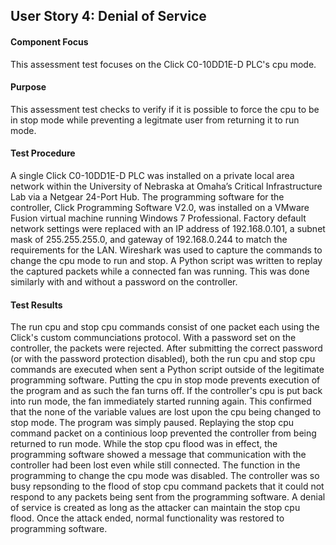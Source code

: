 ## User Story 4: Denial of Service

#### Component Focus
This assessment test focuses on the Click C0-10DD1E-D PLC's cpu mode.

#### Purpose
This assessment test checks to verify if it is possible to force the cpu to be in stop mode while preventing a legitmate user from returning it to run mode.

#### Test Procedure
A single Click C0-10DD1E-D PLC was installed on a private local area network within the University of Nebraska at Omaha’s Critical Infrastructure Lab via a Netgear 24-Port Hub.  The programming software for the controller, Click Programming Software V2.0, was installed on a VMware Fusion virtual machine running Windows 7 Professional.  Factory default network settings were replaced with an IP address of 192.168.0.101, a subnet mask of 255.255.255.0, and gateway of 192.168.0.244 to match the requirements for the LAN.  Wireshark was used to capture the commands to change the cpu mode to run and stop.  A Python script was written to replay the captured packets while a connected fan was running.  This was done similarly with and without a password on the controller.

#### Test Results
The run cpu and stop cpu commands consist of one packet each using the Click's custom communciations protocol.  With a password set on the controller, the packets were rejected.  After submitting the correct password (or with the password protection disabled), both the run cpu and stop cpu commands are executed when sent a Python script outside of the legitimate programming software.  Putting the cpu in stop mode prevents execution of the program and as such the fan turns off.  If the controller's cpu is put back into run mode, the fan immediately started running again.  This confirmed that the none of the variable values are lost upon the cpu being changed to stop mode.  The program was simply paused.  Replaying the stop cpu command packet on a continious loop prevented the controller from being returned to run mode.  While the stop cpu flood was in effect, the programming software showed a message that communication with the controller had been lost even while still connected.  The function in the programming to change the cpu mode was disabled.  The controller was so busy repsonding to the flood of stop cpu command packets that it could not respond to any packets being sent from the programming software.  A denial of service is created as long as the attacker can maintain the stop cpu flood.  Once the attack ended, normal functionality was restored to programming software.
